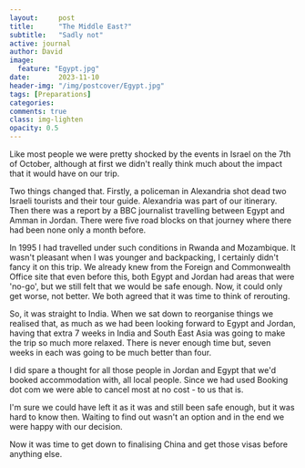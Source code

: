 ```yaml
---
layout:     post
title:      "The Middle East?"
subtitle:   "Sadly not"
active: journal
author: David
image:
  feature: "Egypt.jpg"
date:       2023-11-10 
header-img: "/img/postcover/Egypt.jpg"
tags: [Preparations]
categories: 
comments: true
class: img-lighten
opacity: 0.5
---
```


Like most people we were pretty shocked by the events in Israel on the 7th of October, although at first we didn't really think much about the impact that it would have on our trip.

Two things changed that. Firstly, a policeman in Alexandria shot dead two Israeli tourists and their tour guide. Alexandria was part of our itinerary. Then there was a report by a BBC journalist travelling between Egypt and Amman in Jordan. There were five road blocks on that journey where there had been none only a month before.

In 1995 I had travelled under such conditions in Rwanda and Mozambique. It wasn't pleasant when I was younger and backpacking, I certainly didn't fancy it on this trip. We already knew from the Foreign and Commonwealth Office site that even before this, both Egypt and Jordan had areas that were 'no-go', but we still felt that we would be safe enough. Now, it could only get worse, not better. We both agreed that it was time to think of rerouting.

So, it was straight to India. When we sat down to reorganise things we realised that, as much as we had been looking forward to Egypt and Jordan, having that extra 7 weeks in India and South East Asia was going to make the trip so much more relaxed. There is never enough time but, seven weeks in each was going to be much better than four.

I did spare a thought for all those people in Jordan and Egypt that we'd booked accommodation with, all local people. Since we had used Booking dot com we were able to cancel most at no cost - to us that is.

I'm sure we could have left it as it was and still been safe enough, but it was hard to know then. Waiting to find out wasn't an option and in the end we were happy with our decision.


Now it was time to get down to finalising China and get those visas before anything else.